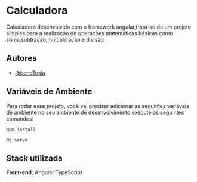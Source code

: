
# Calculadora 

Calculadora desenvolvida com o framework angular,trata-se de um projeto simples para a realização de operações matemáticas básicas como soma,subtração,multiplicação e divisão.

## Autores

- [@beneTesla](https://github.com/benetesla)


## Variáveis de Ambiente

Para rodar esse projeto, você vai precisar adicionar as seguintes variáveis de ambiente no seu ambiente de desenvolvimento execute os seguintes comandos:

`Npm Install`

`Ng serve`


## Stack utilizada

**Front-end:** Angular TypeScript



